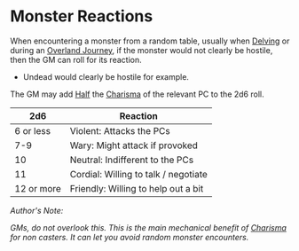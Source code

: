 # Monster Reactions

When encountering a monster from a random table, usually when [Delving](../Game%20Procedures/Delving.md) or during an [Overland Journey](../Game%20Procedures/Overland%20Journeys.md), if the monster would not clearly be hostile, then the GM can roll for its reaction.
- Undead would clearly be hostile for example.

The GM may add [Half](../Foreword/Rule%20for%20rules.md#Halving) the [Charisma](../Player%20Characters/Chosen%20Statistics/Charisma.md) of the relevant PC to the 2d6 roll.

| 2d6        | Reaction                             |
| ---------- | ------------------------------------ |
| 6 or less  | Violent: Attacks the PCs             |
| 7-9        | Wary: Might attack if provoked       |
| 10         | Neutral: Indifferent to the PCs      |
| 11         | Cordial: Willing to talk / negotiate |
| 12 or more | Friendly: Willing to help out a bit  |
*Author's Note:*

*GMs, do not overlook this. This is the main mechanical benefit of [Charisma](../Player%20Characters/Chosen%20Statistics/Charisma.md) for non casters. It can let you avoid random monster encounters.*